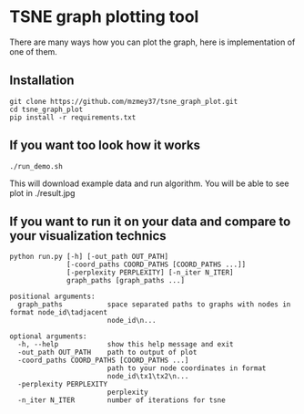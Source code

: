 # TSNE graph plotting tool
There are many ways how you can plot the graph, here is implementation of one of them.

## Installation

```
git clone https://github.com/mzmey37/tsne_graph_plot.git
cd tsne_graph_plot
pip install -r requirements.txt
```

## If you want too look how it works

```
./run_demo.sh
```
This will download example data and run algorithm. You will be able to see plot in ./result.jpg

## If you want to run it on your data and compare to your visualization technics


```
python run.py [-h] [-out_path OUT_PATH]
              [-coord_paths COORD_PATHS [COORD_PATHS ...]]
              [-perplexity PERPLEXITY] [-n_iter N_ITER]
              graph_paths [graph_paths ...]

positional arguments:
  graph_paths           space separated paths to graphs with nodes in format node_id\tadjacent
                        node_id\n...

optional arguments:
  -h, --help            show this help message and exit
  -out_path OUT_PATH    path to output of plot
  -coord_paths COORD_PATHS [COORD_PATHS ...]
                        path to your node coordinates in format
                        node_id\tx1\tx2\n...
  -perplexity PERPLEXITY
                        perplexity
  -n_iter N_ITER        number of iterations for tsne
```

